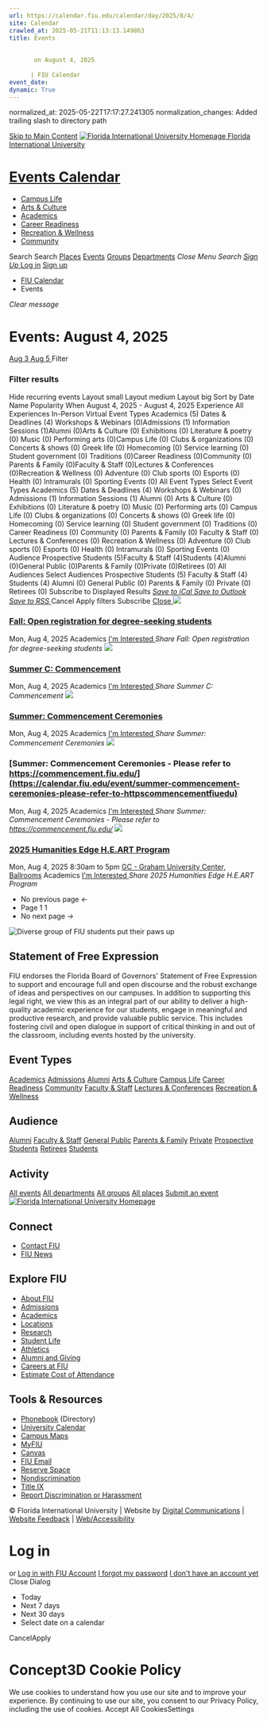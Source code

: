 ```yaml
---
url: https://calendar.fiu.edu/calendar/day/2025/8/4/
site: Calendar
crawled_at: 2025-05-21T11:13:13.149863
title: Events
    
    
       on August 4, 2025
    
      | FIU Calendar
event_date: 
dynamic: True
---
```

normalized_at: 2025-05-22T17:17:27.241305
normalization_changes: Added trailing slash to directory path

[Skip to Main Content](https://calendar.fiu.edu/calendar/day/2025/8/4#main-content)
[![Florida International University Homepage](https://digicdn.fiu.edu/core/_assets/images/logo-top.png) Florida International University](https://www.fiu.edu)
# [Events Calendar ](https://calendar.fiu.edu/)
  * [Campus Life](https://calendar.fiu.edu/calendar?event_types%5B%5D=127595)
  * [Arts & Culture](https://calendar.fiu.edu/calendar?event_types%5B%5D=127590)
  * [Academics](https://calendar.fiu.edu/calendar?event_types%5B%5D=127582)
  * [Career Readiness](https://calendar.fiu.edu/calendar?event_types%5B%5D=127584)
  * [Recreation & Wellness](https://calendar.fiu.edu/calendar?event_types%5B%5D=127603)
  * [Community](https://calendar.fiu.edu/calendar?event_types%5B%5D=127601)


Search Search
[Places](https://calendar.fiu.edu/search/places) [Events](https://calendar.fiu.edu/calendar) [Groups](https://calendar.fiu.edu/search/groups) [Departments](https://calendar.fiu.edu/search/departments)
_Close Menu_
_Search_ [ _Sign Up_ ](https://calendar.fiu.edu/signup?school_id=234)
[Log in](https://calendar.fiu.edu/auth/shib_login?previous_url=https%3A%2F%2Fcalendar.fiu.edu%2Fcalendar%2Fday%2F2025%2F8%2F4) [Sign up](https://calendar.fiu.edu/signup?school_id=234)
  * [FIU Calendar](https://calendar.fiu.edu/)
  * Events


_Clear message_
#  Events: August 4, 2025 
[ Aug 3 ](https://calendar.fiu.edu/calendar/day/2025/8/3) [ Aug 5 ](https://calendar.fiu.edu/calendar/day/2025/8/5) Filter
### Filter results
Hide recurring events
Layout small Layout medium Layout big
Sort by
Date Name Popularity
When
August 4, 2025 - August 4, 2025
Experience
All Experiences In-Person Virtual
Event Types Academics (5) Dates & Deadlines (4) Workshops & Webinars (0)Admissions (1) Information Sessions (1)Alumni (0)Arts & Culture (0) Exhibitions (0) Literature & poetry (0) Music (0) Performing arts (0)Campus Life (0) Clubs & organizations (0) Concerts & shows (0) Greek life (0) Homecoming (0) Service learning (0) Student government (0) Traditions (0)Career Readiness (0)Community (0) Parents & Family (0)Faculty & Staff (0)Lectures & Conferences (0)Recreation & Wellness (0) Adventure (0) Club sports (0) Esports (0) Health (0) Intramurals (0) Sporting Events (0)
All Event Types
Select Event Types Academics (5) Dates & Deadlines (4) Workshops & Webinars (0) Admissions (1) Information Sessions (1) Alumni (0) Arts & Culture (0) Exhibitions (0) Literature & poetry (0) Music (0) Performing arts (0) Campus Life (0) Clubs & organizations (0) Concerts & shows (0) Greek life (0) Homecoming (0) Service learning (0) Student government (0) Traditions (0) Career Readiness (0) Community (0) Parents & Family (0) Faculty & Staff (0) Lectures & Conferences (0) Recreation & Wellness (0) Adventure (0) Club sports (0) Esports (0) Health (0) Intramurals (0) Sporting Events (0)
Audience Prospective Students (5)Faculty & Staff (4)Students (4)Alumni (0)General Public (0)Parents & Family (0)Private (0)Retirees (0)
All Audiences
Select Audiences Prospective Students (5) Faculty & Staff (4) Students (4) Alumni (0) General Public (0) Parents & Family (0) Private (0) Retirees (0)
Subscribe to Displayed Results
[ _Save to iCal_ ](webcal://calendar.fiu.edu/calendar.ics "Save to iCal") [ _Save to Outlook_ ](webcal://calendar.fiu.edu/calendar.ics "Save to Outlook") [ _Save to RSS_ ](https://calendar.fiu.edu/calendar.xml "Save to RSS")
Cancel Apply filters
Subscribe [ Close ](https://calendar.fiu.edu/calendar/day/2025/8/4)
[ ![](https://localist-images.azureedge.net/photos/664326/card/7eb1b843932ccca9c16245cc99f64d88370c9c69.jpg) ](https://calendar.fiu.edu/event/fall-open-registration-for-degree-seeking-students)
### [Fall: Open registration for degree-seeking students](https://calendar.fiu.edu/event/fall-open-registration-for-degree-seeking-students)
Mon, Aug 4, 2025 
Academics
[ I'm Interested ](https://calendar.fiu.edu/event/49056012724808/confirm?instance_id=49056012907185&return=https%3A%2F%2Fcalendar.fiu.edu%2Fcalendar%2Fday%2F2025%2F8%2F4)
_Share Fall: Open registration for degree-seeking students_
[ ![](https://localist-images.azureedge.net/photos/664326/card/7eb1b843932ccca9c16245cc99f64d88370c9c69.jpg) ](https://calendar.fiu.edu/event/summer-c-commencement)
### [Summer C: Commencement](https://calendar.fiu.edu/event/summer-c-commencement)
Mon, Aug 4, 2025 
Academics
[ I'm Interested ](https://calendar.fiu.edu/event/48287606210255/confirm?instance_id=48287606210256&return=https%3A%2F%2Fcalendar.fiu.edu%2Fcalendar%2Fday%2F2025%2F8%2F4)
_Share Summer C: Commencement_
[ ![](https://localist-images.azureedge.net/photos/664326/card/7eb1b843932ccca9c16245cc99f64d88370c9c69.jpg) ](https://calendar.fiu.edu/event/summer_commencement_ceremonies_4315)
### [Summer: Commencement Ceremonies](https://calendar.fiu.edu/event/summer_commencement_ceremonies_4315)
Mon, Aug 4, 2025 
Academics
[ I'm Interested ](https://calendar.fiu.edu/event/44649429978595/confirm?instance_id=49409518862527&return=https%3A%2F%2Fcalendar.fiu.edu%2Fcalendar%2Fday%2F2025%2F8%2F4)
_Share Summer: Commencement Ceremonies_
[ ![](https://localist-images.azureedge.net/photos/664326/card/7eb1b843932ccca9c16245cc99f64d88370c9c69.jpg) ](https://calendar.fiu.edu/event/summer-commencement-ceremonies-please-refer-to-httpscommencementfiuedu)
### [Summer: Commencement Ceremonies - Please refer to https://commencement.fiu.edu/](https://calendar.fiu.edu/event/summer-commencement-ceremonies-please-refer-to-httpscommencementfiuedu)
Mon, Aug 4, 2025 
Academics
[ I'm Interested ](https://calendar.fiu.edu/event/49047800780017/confirm?instance_id=49047800781042&return=https%3A%2F%2Fcalendar.fiu.edu%2Fcalendar%2Fday%2F2025%2F8%2F4)
_Share Summer: Commencement Ceremonies - Please refer to https://commencement.fiu.edu/_
[ ![](https://localist-images.azureedge.net/photos/48995475178165/card/470a6f63714d9600665d47e60e0f18c07a69cd91.jpg) ](https://calendar.fiu.edu/event/2025-humanities-edge-heart-program)
### [2025 Humanities Edge H.E.ART Program](https://calendar.fiu.edu/event/2025-humanities-edge-heart-program)
Mon, Aug 4, 2025 8:30am to 5pm 
[ GC - Graham University Center, Ballrooms](https://calendar.fiu.edu/gc)
Academics
[ I'm Interested ](https://calendar.fiu.edu/event/48977686949817/confirm?instance_id=48995448693096&return=https%3A%2F%2Fcalendar.fiu.edu%2Fcalendar%2Fday%2F2025%2F8%2F4)
_Share 2025 Humanities Edge H.E.ART Program_
  * No previous page _←_
  * Page 1 1
  * No next page _→_


![Diverse group of FIU students put their paws up](https://www.fiu.edu/_assets/images/thumbnail-students-paw.jpg)
## Statement of Free Expression
FIU endorses the Florida Board of Governors' Statement of Free Expression to support and encourage full and open discourse and the robust exchange of ideas and perspectives on our campuses. In addition to supporting this legal right, we view this as an integral part of our ability to deliver a high-quality academic experience for our students, engage in meaningful and productive research, and provide valuable public service. This includes fostering civil and open dialogue in support of critical thinking in and out of the classroom, including events hosted by the university.
## Event Types
[Academics](https://calendar.fiu.edu/calendar?event_types%5B%5D=127582)
[Admissions](https://calendar.fiu.edu/calendar?event_types%5B%5D=127583)
[Alumni](https://calendar.fiu.edu/calendar?event_types%5B%5D=127589)
[Arts & Culture](https://calendar.fiu.edu/calendar?event_types%5B%5D=127590)
[Campus Life](https://calendar.fiu.edu/calendar?event_types%5B%5D=127595)
[Career Readiness](https://calendar.fiu.edu/calendar?event_types%5B%5D=127584)
[Community](https://calendar.fiu.edu/calendar?event_types%5B%5D=127601)
[Faculty & Staff](https://calendar.fiu.edu/calendar?event_types%5B%5D=127602)
[Lectures & Conferences](https://calendar.fiu.edu/calendar?event_types%5B%5D=127587)
[Recreation & Wellness](https://calendar.fiu.edu/calendar?event_types%5B%5D=127603)
## Audience
[Alumni](https://calendar.fiu.edu/calendar?event_types%5B%5D=121721)
[Faculty & Staff](https://calendar.fiu.edu/calendar?event_types%5B%5D=121720)
[General Public](https://calendar.fiu.edu/calendar?event_types%5B%5D=121722)
[Parents & Family](https://calendar.fiu.edu/calendar?event_types%5B%5D=36918157286658)
[Private](https://calendar.fiu.edu/calendar?event_types%5B%5D=129753)
[Prospective Students](https://calendar.fiu.edu/calendar?event_types%5B%5D=121723)
[Retirees](https://calendar.fiu.edu/calendar?event_types%5B%5D=37290279036119)
[Students](https://calendar.fiu.edu/calendar?event_types%5B%5D=121719)
## Activity
[All events](https://calendar.fiu.edu/calendar)
[All departments](https://calendar.fiu.edu/search/departments)
[All groups](https://calendar.fiu.edu/browse/groups)
[All places](https://calendar.fiu.edu/browse/places)
[Submit an event](https://calendar.fiu.edu/admin/events/new/basic-information)
[ ![Florida International University Homepage](https://digicdn.fiu.edu/core/_assets/images/footer-logo.svg) ](https://www.fiu.edu/)
## Connect
  * [Contact FIU](https://www.fiu.edu/about/contact-us/index.html)
  * [FIU News](https://news.fiu.edu/)


## Explore FIU
  * [About FIU](https://www.fiu.edu/about/index.html)
  * [Admissions](https://www.fiu.edu/admissions/index.html)
  * [Academics](https://www.fiu.edu/academics/index.html)
  * [Locations](https://www.fiu.edu/locations/index.html)
  * [Research](https://www.fiu.edu/research/index.html)
  * [Student Life](https://www.fiu.edu/student-life/index.html)
  * [Athletics](https://www.fiu.edu/athletics/index.html)
  * [Alumni and Giving](https://www.fiu.edu/alumni-and-giving/index.html)
  * [Careers at FIU](https://hr.fiu.edu/careers/)
  * [Estimate Cost of Attendance](https://onestop.fiu.edu/finances/estimate-your-costs/)


## Tools & Resources
  * [Phonebook](https://phonebook.fiu.edu) (Directory)
  * [University Calendar](https://calendar.fiu.edu/)
  * [Campus Maps](https://campusmaps.fiu.edu/)
  * [MyFIU](https://my.fiu.edu/)
  * [Canvas](https://canvas.fiu.edu)
  * [FIU Email](http://mail.fiu.edu/)
  * [Reserve Space](https://reservespace.fiu.edu/make-reservation/)
  * [Nondiscrimination](https://ace.fiu.edu/civil-rights-and-accessibility/harassment-and-discrimination/)
  * [Title IX](https://ace.fiu.edu/title-ix/)
  * [Report Discrimination or Harassment](https://report.fiu.edu/)


© Florida International University  | Website by [Digital Communications](https://stratcomm.fiu.edu/digital-print/websites/) | [Website Feedback](https://webforms.fiu.edu/view.php?id=370774&element_5=https://calendar.fiu.edu/https://calendar.fiu.edu/) | [Web/Accessibility](https://accessibility.fiu.edu/)
# Log in
or
[Log in with FIU Account](https://calendar.fiu.edu/auth/shib_login?previous_url=https%3A%2F%2Fcalendar.fiu.edu%2Fcalendar%2Fday%2F2025%2F8%2F4)
[I forgot my password](https://calendar.fiu.edu/auth/forgot) [I don't have an account yet](https://calendar.fiu.edu/signup?school_id=234)
Close Dialog
  * Today
  * Next 7 days
  * Next 30 days
  * Select date on a calendar


CancelApply
# Concept3D Cookie Policy
We use cookies to understand how you use our site and to improve your experience. By continuing to use our site, you consent to our Privacy Policy, including the use of cookies. 
Accept All CookiesSettings

